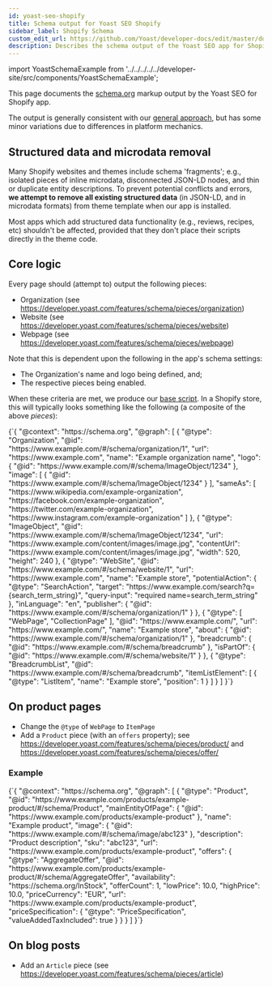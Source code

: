 ```yaml
---
id: yoast-seo-shopify
title: Schema output for Yoast SEO Shopify
sidebar_label: Shopify Schema
custom_edit_url: https://github.com/Yoast/developer-docs/edit/master/docs/features/schema/plugins/yoast-seo-shopify.md
description: Describes the schema output of the Yoast SEO app for Shopify.
---
```


import YoastSchemaExample from '../../../../../developer-site/src/components/YoastSchemaExample';

This page documents the [schema.org](https://schema.org/) markup output by the Yoast SEO for Shopify app.

The output is generally consistent with our [general approach](https://developer.yoast.com/features/schema/overview), but has some minor variations due to differences in platform mechanics.

## Structured data and microdata removal

Many Shopify websites and themes include schema 'fragments'; e.g., isolated pieces of inline microdata, disconnected JSON-LD nodes, and thin or duplicate entity descriptions.
To prevent potential conflicts and errors, **we attempt to remove all existing structured data** (in JSON-LD, and in microdata formats) from theme template when our app is installed.

Most apps which add structured data functionality (e.g., reviews, recipes, etc) shouldn't be affected, provided that they don't place their scripts directly in the theme code.

## Core logic

Every page should (attempt to) output the following pieces:

- Organization (see https://developer.yoast.com/features/schema/pieces/organization)
- Website (see https://developer.yoast.com/features/schema/pieces/website)
- Webpage (see https://developer.yoast.com/features/schema/pieces/webpage)

Note that this is dependent upon the following in the app's schema settings:
- The Organization's name and logo being defined, and;
- The respective pieces being enabled.

When these criteria are met, we produce our [base script](https://developer.yoast.com/features/schema/functional-specification). In a Shopify store, this will typically looks something like the following (a composite of the above _pieces_):

<YoastSchemaExample>
{`{
    "@context": "https://schema.org",
    "@graph": [
        {
            "@type": "Organization",
            "@id": "https://www.example.com/#/schema/organization/1",
            "url": "https://www.example.com",
            "name": "Example organization name",
            "logo": {
                "@id": "https://www.example.com/#/schema/ImageObject/1234"
            },
            "image": [
                {
                    "@id": "https://www.example.com/#/schema/ImageObject/1234"
                }
            ],
            "sameAs": [
                "https://www.wikipedia.com/example-organization",
                "https://facebook.com/example-organization",
                "https://twitter.com/example-organization",
                "https://www.instagram.com/example-organization"
            ]
        },
        {
            "@type": "ImageObject",
            "@id": "https://www.example.com/#/schema/ImageObject/1234",
            "url": "https://www.example.com/content/images/image.jpg",
            "contentUrl": "https://www.example.com/content/images/image.jpg",
            "width": 520,
            "height": 240
        },
        {
            "@type": "WebSite",
            "@id": "https://www.example.com/#/schema/website/1",
            "url": "https://www.example.com",
            "name": "Example store",
            "potentialAction": {
                "@type": "SearchAction",
                "target": "https://www.example.com/search?q={search_term_string}",
                "query-input": "required name=search_term_string"
            },
            "inLanguage": "en",
            "publisher": {
                "@id": "https://www.example.com/#/schema/organization/1"
            }
        },
        {
            "@type": [
                "WebPage",
                "CollectionPage"
            ],
            "@id": "https://www.example.com/",
            "url": "https://www.example.com/",
            "name": "Example store",
            "about": {
                "@id": "https://www.example.com/#/schema/organization/1"
            },
            "breadcrumb": {
                "@id": "https://www.example.com/#/schema/breadcrumb"
            },
            "isPartOf": {
                "@id": "https://www.example.com/#/schema/website/1"
            }
        },
        {
            "@type": "BreadcrumbList",
            "@id": "https://www.example.com/#/schema/breadcrumb",
            "itemListElement": [
                {
                    "@type": "ListItem",
                    "name": "Example store",
                    "position": 1
                }
            ]
        }
    ]
}`}
</YoastSchemaExample>

## On product pages

- Change the `@type` of `WebPage` to `ItemPage`
- Add a `Product` piece (with an `offers` property); see https://developer.yoast.com/features/schema/pieces/product/ and https://developer.yoast.com/features/schema/pieces/offer/

### Example

<YoastSchemaExample>
{`{
    "@context": "https://schema.org",
    "@graph": [
        {
            "@type": "Product",
            "@id": "https://www.example.com/products/example-product/#/schema/Product",
            "mainEntityOfPage": {
                "@id": "https://www.example.com/products/example-product"
            },
            "name": "Example product",
            "image": {
                  "@id": "https://www.example.com/#/schema/image/abc123"
            },
            "description": "Product description",
            "sku": "abc123",
            "url": "https://www.example.com/products/example-product",
            "offers": {
                "@type": "AggregateOffer",
                "@id": "https://www.example.com/products/example-product/#/schema/AggregateOffer",
                "availability": "https://schema.org/InStock",
                "offerCount": 1,
                "lowPrice": 10.0,
                "highPrice": 10.0,
                "priceCurrency": "EUR",
                "url": "https://www.example.com/products/example-product",
                "priceSpecification": {
                    "@type": "PriceSpecification",
                    "valueAddedTaxIncluded": true
                }
            }
        }
    ]
}`}
</YoastSchemaExample>

## On blog posts
- Add an `Article` piece (see https://developer.yoast.com/features/schema/pieces/article)
